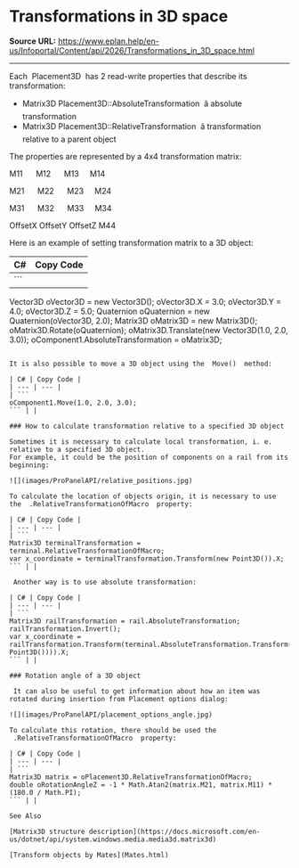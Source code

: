 # Transformations in 3D space

**Source URL:** https://www.eplan.help/en-us/Infoportal/Content/api/2026/Transformations_in_3D_space.html

---

Each  Placement3D  has 2 read-write properties that describe its transformation:

- Matrix3D Placement3D::AbsoluteTransformation  â absolute transformation
- Matrix3D Placement3D::RelativeTransformation  â transformation relative to a parent object

The properties are represented by a 4x4 transformation matrix:

M11      M12      M13     M14

M21      M22      M23     M24

M31      M32      M33     M34

OffsetX OffsetY OffsetZ M44

Here is an example of setting transformation matrix to a 3D object:

| C# | Copy Code |
| --- | --- |
| ```  Vector3D oVector3D = new Vector3D(); oVector3D.X = 3.0; oVector3D.Y = 4.0; oVector3D.Z = 5.0; Quaternion oQuaternion = new Quaternion(oVector3D, 2.0); Matrix3D oMatrix3D = new Matrix3D(); oMatrix3D.Rotate(oQuaternion); oMatrix3D.Translate(new Vector3D(1.0, 2.0, 3.0)); oComponent1.AbsoluteTransformation = oMatrix3D; ``` | |

It is also possible to move a 3D object using the  Move()  method:

| C# | Copy Code |
| --- | --- |
| ```  oComponent1.Move(1.0, 2.0, 3.0); ``` | |

### How to calculate transformation relative to a specified 3D object

Sometimes it is necessary to calculate local transformation, i. e. relative to a specified 3D object.  
For example, it could be the position of components on a rail from its beginning:

![](images/ProPanelAPI/relative_positions.jpg)

To calculate the location of objects origin, it is necessary to use the  .RelativeTransformationOfMacro  property:

| C# | Copy Code |
| --- | --- |
| ```  Matrix3D terminalTransformation = terminal.RelativeTransformationOfMacro; var x_coordinate = terminalTransformation.Transform(new Point3D()).X; ``` | |

 Another way is to use absolute transformation:

| C# | Copy Code |
| --- | --- |
| ```  Matrix3D railTransformation = rail.AbsoluteTransformation; railTransformation.Invert(); var x_coordinate = railTransformation.Transform(terminal.AbsoluteTransformation.Transform(new Point3D()))).X; ``` | |

### Rotation angle of a 3D object

 It can also be useful to get information about how an item was rotated during insertion from Placement options dialog:

![](images/ProPanelAPI/placement_options_angle.jpg)

To calculate this rotation, there should be used the  .RelativeTransformationOfMacro  property:

| C# | Copy Code |
| --- | --- |
| ```  Matrix3D matrix = oPlacement3D.RelativeTransformationOfMacro; double oRotationAngleZ = -1 * Math.Atan2(matrix.M21, matrix.M11) * (180.0 / Math.PI); ``` | |

See Also

[Matrix3D structure description](https://docs.microsoft.com/en-us/dotnet/api/system.windows.media.media3d.matrix3d)

[Transform objects by Mates](Mates.html)